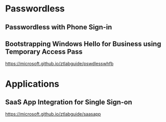 
# Passwordless

## Passwordless with Phone Sign-in

## Bootstrapping Windows Hello for Business using Temporary Access Pass

<https://microsoft.github.io/ztlabguide/pswdlesswhfb>

# Applications

## SaaS App Integration for Single Sign-on

<https://microsoft.github.io/ztlabguide/saasapp>
